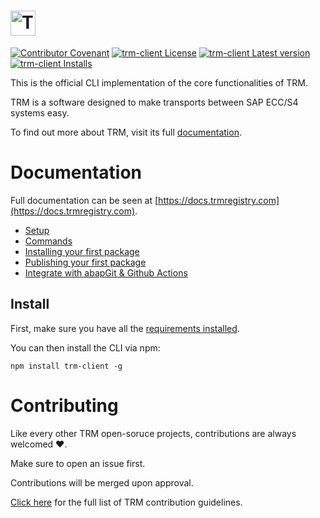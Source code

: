 # <a href="https://docs.trmregistry.com/#/server/README"><img src="https://docs.trmregistry.com/_media/logo.png" height="40" alt="TRM"></a>

[![Contributor Covenant](https://img.shields.io/badge/Contributor%20Covenant-1.3.0-4baaaa.svg)](https://github.com/RegestaItalia/trm-docs/blob/main/CODE_OF_CONDUCT.md)
[![trm-client License](https://img.shields.io/github/license/RegestaItalia/trm-client)](https://github.com/RegestaItalia/trm-client)
[![trm-client Latest version](https://img.shields.io/npm/v/trm-client)](https://www.npmjs.com/package/trm-client)
[![trm-client Installs](https://img.shields.io/npm/dt/trm-client)](https://www.npmjs.com/package/trm-client)

This is the official CLI implementation of the core functionalities of TRM.

TRM is a software designed to make transports between SAP ECC/S4 systems easy.

To find out more about TRM, visit its full [documentation](https://docs.trmregistry.com).

# Documentation <!-- {docsify-remove} -->

Full documentation can be seen at [https://docs.trmregistry.com](https://docs.trmregistry.com).

<!-- START TABLE_OF_CONTENTS.md -->
- [Setup](/docs/setup.md)
- [Commands](/docs/commands.md)
- [Installing your first package](/docs/examples/install.md)
- [Publishing your first package](/docs/examples/publish.md)
- [Integrate with abapGit & Github Actions](/docs/examples/githubActions.md)
<!-- END TABLE_OF_CONTENTS.md -->

## Install <!-- {docsify-remove} -->

First, make sure you have all the [requirements installed](/docs/setup.md#trm-client-requirements).

You can then install the CLI via npm:

`npm install trm-client -g`

# Contributing <!-- {docsify-remove} -->

Like every other TRM open-soruce projects, contributions are always welcomed ❤️.

Make sure to open an issue first.

Contributions will be merged upon approval.

[Click here](https://docs.trmregistry.com/#/CONTRIBUTING) for the full list of TRM contribution guidelines.